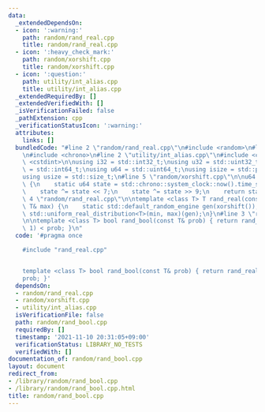 ```yaml
---
data:
  _extendedDependsOn:
  - icon: ':warning:'
    path: random/rand_real.cpp
    title: random/rand_real.cpp
  - icon: ':heavy_check_mark:'
    path: random/xorshift.cpp
    title: random/xorshift.cpp
  - icon: ':question:'
    path: utility/int_alias.cpp
    title: utility/int_alias.cpp
  _extendedRequiredBy: []
  _extendedVerifiedWith: []
  _isVerificationFailed: false
  _pathExtension: cpp
  _verificationStatusIcon: ':warning:'
  attributes:
    links: []
  bundledCode: "#line 2 \"random/rand_real.cpp\"\n#include <random>\n#line 2 \"random/xorshift.cpp\"\
    \n#include <chrono>\n#line 2 \"utility/int_alias.cpp\"\n#include <cstddef>\n#include\
    \ <cstdint>\n\nusing i32 = std::int32_t;\nusing u32 = std::uint32_t;\nusing i64\
    \ = std::int64_t;\nusing u64 = std::uint64_t;\nusing isize = std::ptrdiff_t;\n\
    using usize = std::size_t;\n#line 5 \"random/xorshift.cpp\"\n\nu64 xorshift()\
    \ {\n    static u64 state = std::chrono::system_clock::now().time_since_epoch().count();\n\
    \    state ^= state << 7;\n    state ^= state >> 9;\n    return state;\n}\n#line\
    \ 4 \"random/rand_real.cpp\"\n\ntemplate <class T> T rand_real(const T& min, const\
    \ T& max) {\n    static std::default_random_engine gen(xorshift());\n    return\
    \ std::uniform_real_distribution<T>(min, max)(gen);\n}\n#line 3 \"random/rand_bool.cpp\"\
    \n\ntemplate <class T> bool rand_bool(const T& prob) { return rand_real<T>(0,\
    \ 1) < prob; }\n"
  code: '#pragma once

    #include "rand_real.cpp"


    template <class T> bool rand_bool(const T& prob) { return rand_real<T>(0, 1) <
    prob; }'
  dependsOn:
  - random/rand_real.cpp
  - random/xorshift.cpp
  - utility/int_alias.cpp
  isVerificationFile: false
  path: random/rand_bool.cpp
  requiredBy: []
  timestamp: '2021-11-10 20:31:05+09:00'
  verificationStatus: LIBRARY_NO_TESTS
  verifiedWith: []
documentation_of: random/rand_bool.cpp
layout: document
redirect_from:
- /library/random/rand_bool.cpp
- /library/random/rand_bool.cpp.html
title: random/rand_bool.cpp
---
```

